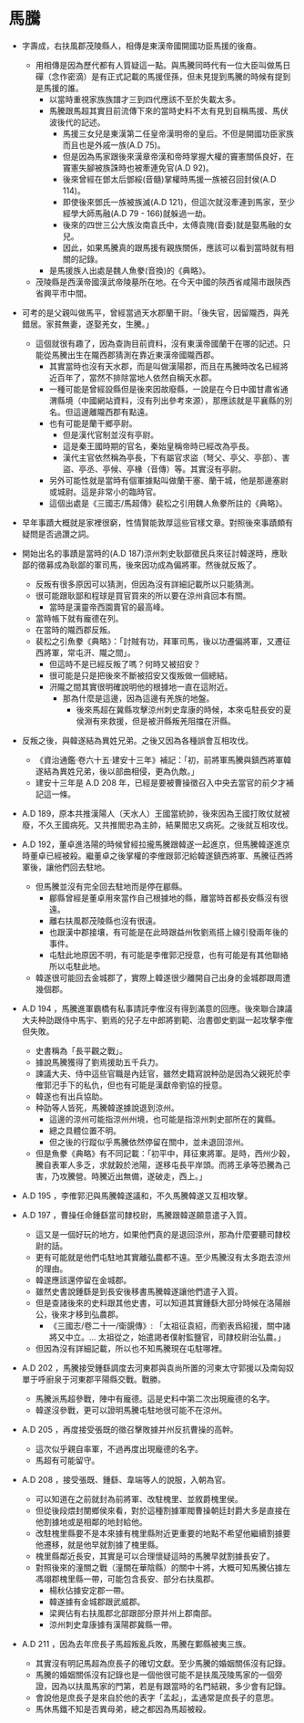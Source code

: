 ﻿# 馬騰

- 字壽成，右扶風郡茂陵縣人，相傳是東漢帝國開國功臣馬援的後裔。
	- 用相傳是因為歷代都有人質疑這一點。與馬騰同時代有一位大臣叫做馬日磾（念作密滴）是有正式記載的馬援侄孫，但未見提到馬騰的時候有提到是馬援的誰。
		- 以當時重視家族族譜才三到四代應該不至於失載太多。
		- 馬騰跟馬超其實目前流傳下來的當時史料不太有見到自稱馬援、馬伏波後代的記述。
			- 馬援三女兒是東漢第二任皇帝漢明帝的皇后。不但是開國功臣家族而且也是外戚一族(A.D 75)。
			- 但是因為馬家跟後來漢章帝漢和帝時掌握大權的竇憲關係良好，在竇憲失腳被族誅時也被牽連免官(A.D 92)。
			- 後來曾經在鄧太后鄧綏(音髓)掌權時馬援一族被召回封侯(A.D 114)。
			- 即使後來鄧氏一族被族滅(A.D 121)，但這次就沒牽連到馬家，至少經學大師馬融(A.D 79 - 166)就躲過一劫。
			- 後來的四世三公大族汝南袁氏中，太傅袁隗(音委)就是娶馬融的女兒。
			- 因此，如果馬騰真的跟馬援有親族關係，應該可以看到當時就有相關的記錄。
		- 是馬援族人出處是魏人魚豢(音換)的《典略》。
	- 茂陵縣是西漢帝國漢武帝陵墓所在地。在今天中國的陝西省咸陽市跟陝西省興平市中間。

- 可考的是父親叫做馬平，曾經當過天水郡蘭干尉。「後失官，因留隴西，與羌錯居。家貧無妻，遂娶羌女，生騰。」
	- 這個就很有趣了，因為查詢目前資料，沒有東漢帝國蘭干在哪的記述。只能從馬騰出生在隴西郡猜測在靠近東漢帝國隴西郡。
		- 其實當時也沒有天水郡，而是叫做漢陽郡，而且在馬騰時改名已經將近百年了，當然不排除當地人依然自稱天水郡。
		- 一種可能是曾經設縣但是後來因故廢縣，一說是在今日中國甘肅省通渭縣境（中國網站資料，沒有列出參考來源），那應該就是平襄縣的別名。但這邊離隴西郡有點遠。
		- 也有可能是蘭干鄉亭尉。
			- 但是漢代官制並沒有亭尉。
			- 這是秦王國時期的官名，秦始皇稱帝時已經改為亭長。
			- 漢代主官依然稱為亭長，下有屬官求盜（弩父、亭父、亭部）、害盜、亭丞、亭候、亭椽（音傳）等。其實沒有亭尉。
		- 另外可能性就是當時有個軍據點叫做蘭干塞、蘭干城，他是那邊塞尉或城尉。這是非常小的臨時官。
		- 這個出處是《三國志/馬超傳》裴松之引用魏人魚豢所註的《典略》。

- 早年事蹟大概就是家裡很窮，性情賢能敦厚這些官樣文章。對照後來事蹟頗有疑問是否過讚之詞。
- 開始出名的事蹟是當時的(A.D 187)涼州刺史耿鄙徵民兵來征討韓遂時，應耿鄙的徵募成為耿鄙的軍司馬，後來因功成為偏將軍。然後就反叛了。
	- 反叛有很多原因可以猜測，但因為沒有詳細記載所以只能猜測。
	- 很可能跟耿鄙和程球是買官買來的所以要在涼州貪回本有關。
     	- 當時是漢靈帝西園賣官的最高峰。
	- 當時帳下就有龐德在列。
	- 在當時的隴西郡反叛。
    - 裴松之引魚豢《典略》：「討賊有功，拜軍司馬，後以功遷偏將軍，又遷征西將軍，常屯汧、隴之間」。
        - 但這時不是已經反叛了嗎？何時又被招安？
        - 很可能是只是把後來不斷被招安又復叛做一個總結。
        - 汧隴之間其實很明確說明他的根據地一直在這附近。
          - 那為什麼是這邊，因為這邊有羌族的地盤。
            - 後來馬超在冀縣攻擊涼州刺史韋康的時候，本來屯駐長安的夏侯淵有來救援，但是被汧縣叛羌阻擋在汧縣。

- 反叛之後，與韓遂結為異姓兄弟。之後又因為各種誤會互相攻伐。
	- 《資治通鑑·卷六十五·建安十三年》補記：「初，前將軍馬騰與鎮西將軍韓遂結為異姓兄弟，後以部曲相侵，更為仇敵。」
	- 建安十三年是 A.D 208 年，已經是要被曹操徵召入中央去當官的前夕才補記這一條。

- A.D 189，原本共推漢陽人（天水人）王國當統帥，後來因為王國打敗仗就被廢，不久王國病死。又共推閻忠為主帥，結果閻忠又病死。之後就互相攻伐。

- A.D 192，董卓進洛陽的時候曾經拉攏馬騰跟韓遂一起進京，但馬騰韓遂進京時董卓已經被殺。繼董卓之後掌權的李傕跟郭汜給韓遂鎮西將軍、馬騰征西將軍後，讓他們回去駐地。
	- 但馬騰並沒有完全回去駐地而是停在郿縣。
		- 郿縣曾經是董卓用來當作自己根據地的縣，離當時首都長安縣沒有很遠。
		- 離右扶風郡茂陵縣也沒有很遠。
		- 也跟漢中郡接壤，有可能是在此時跟益州牧劉焉搭上線引發兩年後的事件。
		- 屯駐此地原因不明，有可能是李傕郭汜授意，也有可能是有其他聯絡所以屯駐此地。
	- 韓遂很可能回去金城郡了，實際上韓遂很少離開自己出身的金城郡跟周遭幾個郡。

- A.D 194 ，馬騰進軍霸橋有私事請託李傕沒有得到滿意的回應。後來聯合諫議大夫种劭跟侍中馬宇、劉焉的兒子左中郎將劉範、治書御史劉誕一起攻擊李傕但失敗。
	- 史書稱為「長平觀之戰」。
	- 據說馬騰獲得了劉焉援助五千兵力。
	- 諫議大夫、侍中這些官職是內廷官，雖然史籍寫說种劭是因為父親死於李傕郭汜手下的私仇，但也有可能是漢獻帝劉協的授意。
	- 韓遂也有出兵協助。
	- 种劭等人皆死，馬騰韓遂據說退到涼州。
		- 這邊的涼州可能指涼州州境，也可能是指涼州刺史部所在的冀縣。
		- 總之具體位置不明。
		- 但之後的行蹤似乎馬騰依然停留在關中，並未退回涼州。
    - 但是魚豢《典略》有不同記載：「初平中，拜征東將軍。是時，西州少穀，騰自表軍人多乏，求就穀於池陽，遂移屯長平岸頭。而將王承等恐騰為己害，乃攻騰營。時騰近出無備，遂破走，西上。」

- A.D 195 ，李傕郭汜與馬騰韓遂議和，不久馬騰韓遂又互相攻擊。
- A.D 197 ，曹操任命鍾繇當司隸校尉，馬騰跟韓遂願意遣子入質。
	- 這又是一個好玩的地方，如果他們真的是退回涼州，那為什麼要聽司隸校尉的話。
	- 更有可能就是他們屯駐地其實離弘農都不遠。至少馬騰沒有太多跑去涼州的理由。
	- 韓遂應該還停留在金城郡。
	- 雖然史書說鍾繇是到長安後移書馬騰韓遂讓他們遣子入質。
	- 但是查諸後來的史料跟其他史書，可以知道其實鍾繇大部分時候在洛陽辦公，後來才移到弘農郡。
		- 《三國志/卷二十一/衛覬傳》: 「太祖征袁紹，而劉表爲紹援，關中諸將又中立。... 太祖從之，始遣謁者僕射監鹽官，司隷校尉治弘農。」
	- 但因為沒有詳細記載，所以也不知馬騰現在屯駐哪裡。

- A.D 202 ，馬騰接受鍾繇調度去河東郡與袁尚所置的河東太守郭援以及南匈奴單于呼廚泉于河東郡平陽縣交戰。戰勝。
	- 馬騰派馬超參戰，陣中有龐德。這是史料中第二次出現龐德的名字。
	- 韓遂沒參戰，更可以證明馬騰屯駐地很可能不在涼州。

- A.D 205 ，再度接受張既的徵召擊敗據并州反抗曹操的高幹。
	- 這次似乎親自率軍，不過再度出現龐德的名字。
	- 馬超有可能留守。

- A.D 208 ，接受張既、鍾繇、韋端等人的說服，入朝為官。
	- 可以知道在之前就封為前將軍、改駐槐里、並敘爵槐里侯。
	- 但從後段煨封閺鄉侯來看，對於這種割據軍閥曹操朝廷封爵大多是直接在他割據地或是相鄰的地封給他。
	- 改駐槐里縣要不是本來據有槐里縣附近更重要的地點不希望他繼續割據要他遷移，就是他早就割據了槐里縣。
	- 槐里縣鄰近長安，其實是可以合理懷疑這時的馬騰早就割據長安了。
	- 對照後來的潼關之戰（潼關在華陰縣）的關中十將，大概可知馬騰佔據左馮翊郡槐里縣一帶，可能包含長安、部分右扶風郡。
		- 楊秋佔據安定郡一帶。
		- 韓遂據有金城郡跟武威郡。
		- 梁興佔有右扶風郡北部跟部分原并州上郡南部。
		- 涼州刺史韋康據有漢陽郡冀縣一帶。

- A.D 211 ，因為去年庶長子馬超叛亂兵敗，馬騰在鄴縣被夷三族。
	- 其實沒有明記馬超為庶長子的確切文獻。至少馬騰的婚姻關係沒有記錄。
    - 馬騰的婚姻關係沒有記錄也是一個他很可能不是扶風茂陵馬家的一個旁證，因為以扶風馬家的門第，若是有跟當時的名門結親，多少會有記錄。
    - 會說他是庶長子是來自於他的表字「孟起」，孟通常是庶長子的意思。
    - 馬休馬鐵不知是否異母弟，總之都因為馬超被殺。





